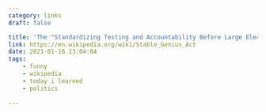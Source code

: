 ```yaml
---
category: links
draft: false

title: 'The "Standardizing Testing and Accountability Before Large Elections Giving Electors Necessary Information for Unobstructed Selection" Act'
link: https://en.wikipedia.org/wiki/Stable_Genius_Act
date: 2021-01-16 13:04:04
tags:
    - funny
    - wikipedia
    - today i learned
    - politics
    
---
```


